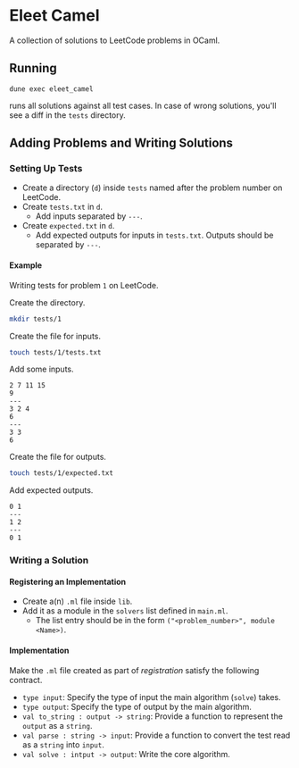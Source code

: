 # Eleet Camel

A collection of solutions to LeetCode problems in OCaml.

## Running

```
dune exec eleet_camel
```

runs all solutions against all test cases. In case of wrong solutions, you'll
see a diff in the `tests` directory.

## Adding Problems and Writing Solutions

### Setting Up Tests

- Create a directory (`d`) inside `tests` named after the problem number on LeetCode.
- Create `tests.txt` in `d`.
  - Add inputs separated by `---`.
- Create `expected.txt` in `d`.
  - Add expected outputs for inputs in `tests.txt`. Outputs should be separated by `---`.

#### Example

Writing tests for problem `1` on LeetCode.

Create the directory.

```bash
mkdir tests/1
```

Create the file for inputs.

```bash
touch tests/1/tests.txt
```

Add some inputs.

```
2 7 11 15
9
---
3 2 4
6
---
3 3
6
```

Create the file for outputs.

```bash
touch tests/1/expected.txt
```

Add expected outputs.

```
0 1
---
1 2
---
0 1
```

### Writing a Solution

#### Registering an Implementation

- Create a(n) `.ml` file inside `lib`.
- Add it as a module in the `solvers` list defined in `main.ml`.
  - The list entry should be in the form `("<problem_number>", module <Name>)`.

#### Implementation

Make the `.ml` file created as part of _registration_ satisfy the following contract.

- `type input`: Specify the type of input the main algorithm (`solve`) takes.
- `type output`: Specify the type of output by the main algorithm.
- `val to_string : output -> string`: Provide a function to represent the `output` as a `string`.
- `val parse : string -> input`: Provide a function to convert the test read as a `string` into `input`.
- `val solve : intput -> output`: Write the core algorithm.
